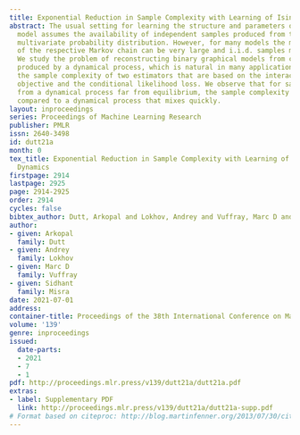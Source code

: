 ```yaml
---
title: Exponential Reduction in Sample Complexity with Learning of Ising Model Dynamics
abstract: The usual setting for learning the structure and parameters of a graphical
  model assumes the availability of independent samples produced from the corresponding
  multivariate probability distribution. However, for many models the mixing time
  of the respective Markov chain can be very large and i.i.d. samples may not be obtained.
  We study the problem of reconstructing binary graphical models from correlated samples
  produced by a dynamical process, which is natural in many applications. We analyze
  the sample complexity of two estimators that are based on the interaction screening
  objective and the conditional likelihood loss. We observe that for samples coming
  from a dynamical process far from equilibrium, the sample complexity reduces exponentially
  compared to a dynamical process that mixes quickly.
layout: inproceedings
series: Proceedings of Machine Learning Research
publisher: PMLR
issn: 2640-3498
id: dutt21a
month: 0
tex_title: Exponential Reduction in Sample Complexity with Learning of Ising Model
  Dynamics
firstpage: 2914
lastpage: 2925
page: 2914-2925
order: 2914
cycles: false
bibtex_author: Dutt, Arkopal and Lokhov, Andrey and Vuffray, Marc D and Misra, Sidhant
author:
- given: Arkopal
  family: Dutt
- given: Andrey
  family: Lokhov
- given: Marc D
  family: Vuffray
- given: Sidhant
  family: Misra
date: 2021-07-01
address:
container-title: Proceedings of the 38th International Conference on Machine Learning
volume: '139'
genre: inproceedings
issued:
  date-parts:
  - 2021
  - 7
  - 1
pdf: http://proceedings.mlr.press/v139/dutt21a/dutt21a.pdf
extras:
- label: Supplementary PDF
  link: http://proceedings.mlr.press/v139/dutt21a/dutt21a-supp.pdf
# Format based on citeproc: http://blog.martinfenner.org/2013/07/30/citeproc-yaml-for-bibliographies/
---
```

